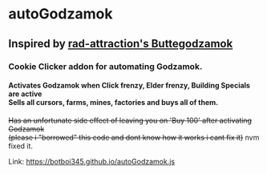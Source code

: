# autoGodzamok <br>
## Inspired by [rad-attraction's Buttegodzamok](https://github.com/Rad-Attraction/butte_godzamok) <br>
### Cookie Clicker addon for automating Godzamok. <br>
#### Activates Godzamok when Click frenzy, Elder frenzy, Building Specials are active <br>  Sells all cursors, farms, mines, factories and buys all of them. 
 
 ~~Has an unfortunate side effect of leaving you on 'Buy 100' after activating Godzamok <br> (please i "borrowed" this code and dont know how it works i cant fix it)~~ nvm fixed it.

Link: https://botboi345.github.io/autoGodzamok.js
